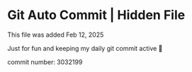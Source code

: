 # Git Auto Commit | Hidden File

This file was added Feb 12, 2025

Just for fun and keeping my daily git commit active 🤪

commit number: 3032199
